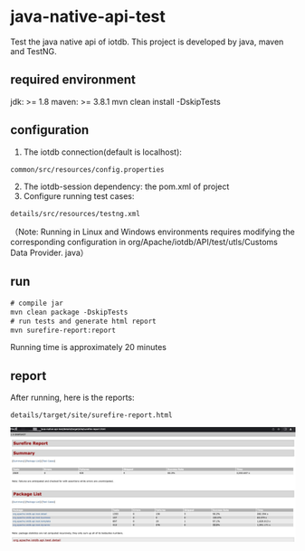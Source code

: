 # java-native-api-test

Test the java native api of iotdb.
This project is developed by java, maven and TestNG.

## required environment

jdk: >= 1.8
maven: >= 3.8.1
mvn clean install -DskipTests

## configuration

1. The iotdb connection(default is localhost):
```shell
common/src/resources/config.properties
```
2. The iotdb-session dependency: the pom.xml of project
3. Configure running test cases: 

```shell
details/src/resources/testng.xml 
```

（Note: Running in Linux and Windows environments requires modifying the corresponding configuration in org/Apache/iotdb/API/test/utls/Customs Data Provider. java）

## run

```shell
# compile jar
mvn clean package -DskipTests
# run tests and generate html report
mvn surefire-report:report
```

Running time is approximately 20 minutes

## report

After running, here is the reports:
```shell
details/target/site/surefire-report.html
```
![](assets/16843000786395.jpg)



